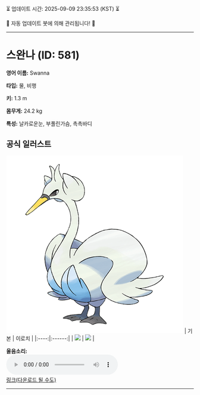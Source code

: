 
⏳ 업데이트 시간: 2025-09-09 23:35:53 (KST) ⏳

🤖 자동 업데이트 봇에 의해 관리됩니다! 🤖

---

# 스완나 (ID: 581)
**영어 이름:** Swanna

**타입:** 물, 비행

**키:** 1.3 m

**몸무게:** 24.2 kg

**특성:** 날카로운눈, 부풀린가슴, 촉촉바디

## 공식 일러스트
![](https://raw.githubusercontent.com/PokeAPI/sprites/master/sprites/pokemon/other/official-artwork/581.png)
| 기본 | 이로치 |
|:----:|:------:|
| <img src="http://play.pokemonshowdown.com/sprites/ani/swanna.gif" width="200"> | <img src="http://play.pokemonshowdown.com/sprites/ani-shiny/swanna.gif" width="200"> |

**울음소리:**<br><audio controls src="https://raw.githubusercontent.com/PokeAPI/cries/main/cries/pokemon/latest/581.ogg"></audio><br> [링크(다운로드 될 수도)](https://raw.githubusercontent.com/PokeAPI/cries/main/cries/pokemon/latest/581.ogg)


---
